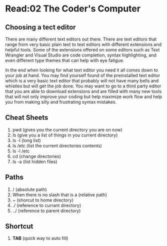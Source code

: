 # Read:02 The Coder's Computer
## Choosing a tect editor
There are many different text editors out there. There are text editors that range from very basic plain text to text editors with different extensions and helpful tools. Some of the extensions offered on some editors such as Text Wrangler and Visual Studio are code completion, syntax highlighting, and even different type themes that can help with eye fatigue.

In the end when looking for what text editor you need it all comes down to your job at hand. You may find yourself found of the preinstalled text editor which is a very basic text editor that probably will not have many bells and whistles but will get the job done. You may want to go to a third party editor that you are able to download extensions and are filled with many new tools that will not only improve your coding but help maximize work flow and help you from making silly and frustrating syntax mistakes.

## Cheat Sheets
  1. pwd (gives you the current directory you are on now)
  2. ls (give you a list of things in you current directory)
  3. ls -l (long list)
  4. ls /etc (list the current directories contents)
  5. ls -l /etc
  6. cd (change directories)
  7. ls -a (list hidden files)
## Paths
  1. / (absolute path)
  2. When there is no slash that is a (relative path)
  3. ~ (shorcut to home directory)
  4. ./ (reference to currant directory)
  5. ../ (reference to parent directory)
## Shortcut
  1. **TAB** (quick way to auto fill)
